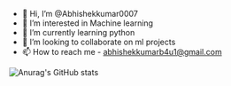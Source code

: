 - 👋 Hi, I’m @Abhishekkumar0007
- 👀 I’m interested in Machine learning
- 🌱 I’m currently learning python
- 💞️ I’m looking to collaborate on ml projects
- 📫 How to reach me - abhishekkumarb4u1@gmail.com


![Anurag's GitHub stats](https://github-readme-stats.vercel.app/api?username=Abhishekkumar0007&show_icons=true&theme=radical)
<!---
Abhishekkumar0007/Abhishekkumar0007 is a ✨ special ✨ repository because its `README.md` (this file) appears on your GitHub profile.
You can click the Preview link to take a look at your changes.
--->

